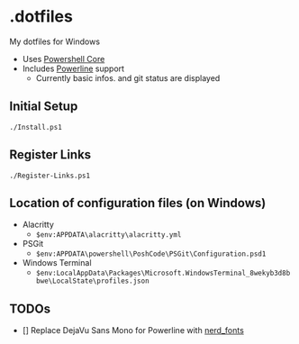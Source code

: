 # .dotfiles

My dotfiles for Windows

* Uses [Powershell Core](https://github.com/powershell/powershell)
* Includes [Powerline](https://github.com/Jaykul/PowerLine) support
  * Currently basic infos. and git status are displayed

## Initial Setup 

`./Install.ps1`

## Register Links 

`./Register-Links.ps1`

## Location of configuration files (on Windows)

* Alacritty
  * `$env:APPDATA\alacritty\alacritty.yml`
* PSGit
  * `$env:APPDATA\powershell\PoshCode\PSGit\Configuration.psd1`
* Windows Terminal
  * `$env:LocalAppData\Packages\Microsoft.WindowsTerminal_8wekyb3d8bbwe\LocalState\profiles.json`

## TODOs

* [] Replace DejaVu Sans Mono for Powerline with [nerd_fonts](https://github.com/ryanoasis/nerd-fonts)

